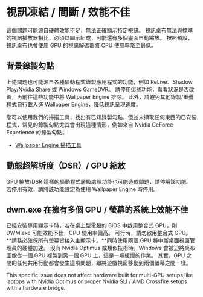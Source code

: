 # 視訊凍結 / 間斷 / 效能不佳

這個問題可能源自硬體效能不足，無法正確顯示特定視訊。 視訊桌布無法與標準的視訊播放器相比，必須以圖示組成，可能還有多個畫面自動縮放。 按照預設，視訊桌布也會使用 GPU 的視訊解碼器將 CPU 使用率降至最低。

## 背景錄製勾點
上述問題也可能源自各種驅動程式錄製應用程式的功能，例如 ReLive、Shadow Play/Nvidia Share 或 Windows GameDVR。 請停用這些功能，看看狀況是否改善，再前往這些功能中將 Wallpaper Engine 排除。 此外，請避免其他錄製/重疊程式自行載入進 Wallpaper Engine，降低視訊呈現速度。

您可以使用我們的掃描工具，找出有已知錄製勾點，但並未擷取任何東西的已安裝程式，常見的錄製勾點尤其會出現這種情形，例如來自 Nvidia GeForce Experience 的錄製勾點。

* [Wallpaper Engine 掃描工具](/debug/scantool.html)

## 動態超解析度（DSR）/ GPU 縮放
GPU 縮放/DSR 這樣的驅動程式層級處理功能也可能造成問題，請停用該功能。若停用有效，請將該功能設定為使用 Wallpaper Engine 時停用。

## dwm.exe 在擁有多個 GPU / 螢幕的系統上效能不佳
已經安裝專用顯示卡時，若在桌上型電腦的 BIOS 中啟用整合式 GPU，則 DWM.exe 可能效能不佳，CPU 使用率偏高。 可行時，請勿啟用整合式 GPU。 **請務必確保所有螢幕皆接入主顯示卡。**同時使用兩個 GPU 將中斷桌面視窗管理員的硬體加速。 沒有 Nvidia Optimus 或類似技術時，Windows 會被迫將桌布圖像從一個 GPU 複製到另一個 GPU 上，這是一項緩慢的作業。 其實，GPU 之間的任何共用行動都會發生這項問題，跟將遊戲視窗移動到兩個螢幕之間一樣。

This specific issue does not affect hardware built for multi-GPU setups like laptops with Nvidia Optimus or proper Nvidia SLI / AMD Crossfire setups with a hardware bridge.